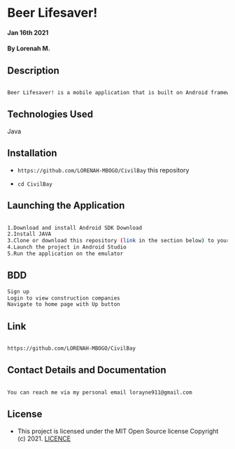 # Beer Lifesaver!
#### Jan 16th 2021
#### By **Lorenah M.**

## Description

```bash

Beer Lifesaver! is a mobile application that is built on Android framework to allows you to search for information about your favorite beer style using Brewerydb API.

```
## Technologies Used

Java

## Installation
* `https://github.com/LORENAH-MBOGO/CivilBay` this repository

* `cd CivilBay`

## Launching the Application

```bash

1.Download and install Android SDK Download
2.Install JAVA
3.Clone or download this repository (link in the section below) to your local machine.
4.Launch the project in Android Studio
5.Run the application on the emulator

```

## BDD

```bash
Sign up
Login to view construction companies
Navigate to home page with Up button

```

## Link

```bash

https://github.com/LORENAH-MBOGO/CivilBay

```

## Contact Details and Documentation

```bash

You can reach me via my personal email lorayne911@gmail.com

```



## License

- This project is licensed under the MIT Open Source license Copyright (c) 2021. [LICENCE](LICENSE)


